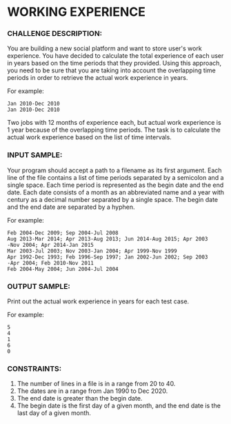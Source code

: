 # WORKING EXPERIENCE

### CHALLENGE DESCRIPTION:

You are building a new social platform and want to store user's work experience. You have decided to calculate the total experience of each user in years based on the time periods that they provided. Using this approach, you need to be sure that you are taking into account the overlapping time periods in order to retrieve the actual work experience in years.

For example:

```
Jan 2010-Dec 2010
Jan 2010-Dec 2010
```

Two jobs with 12 months of experience each, but actual work experience is 1 year because of the overlapping time periods. The task is to calculate the actual work experience based on the list of time intervals.

### INPUT SAMPLE:

Your program should accept a path to a filename as its first argument. Each line of the file contains a list of time periods separated by a semicolon and a single space. Each time period is represented as the begin date and the end date. Each date consists of a month as an abbreviated name and a year with century as a decimal number separated by a single space. The begin date and the end date are separated by a hyphen.

For example:

```
Feb 2004-Dec 2009; Sep 2004-Jul 2008
Aug 2013-Mar 2014; Apr 2013-Aug 2013; Jun 2014-Aug 2015; Apr 2003
-Nov 2004; Apr 2014-Jan 2015
Mar 2003-Jul 2003; Nov 2003-Jan 2004; Apr 1999-Nov 1999
Apr 1992-Dec 1993; Feb 1996-Sep 1997; Jan 2002-Jun 2002; Sep 2003
-Apr 2004; Feb 2010-Nov 2011
Feb 2004-May 2004; Jun 2004-Jul 2004
```

### OUTPUT SAMPLE:

Print out the actual work experience in years for each test case.

For example:

```
5
4
1
6
0
```

### CONSTRAINTS:

1. The number of lines in a file is in a range from 20 to 40.
2. The dates are in a range from Jan 1990 to Dec 2020.
3. The end date is greater than the begin date.
4. The begin date is the first day of a given month, and the end date is the last day of a given month.